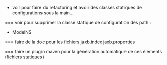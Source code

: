 
* voir pour faire du refactoring et avoir des classes statiques de configurations sous la main...

=== voir pour supprimer la classe statique de configuration des path :
* ModelNS

=== faire de la doc pour les fichiers
jaxb.index
jaxb.properties

=== faire un plugin maven pour la génération automatique de ces éléments (fichiers statiques)

